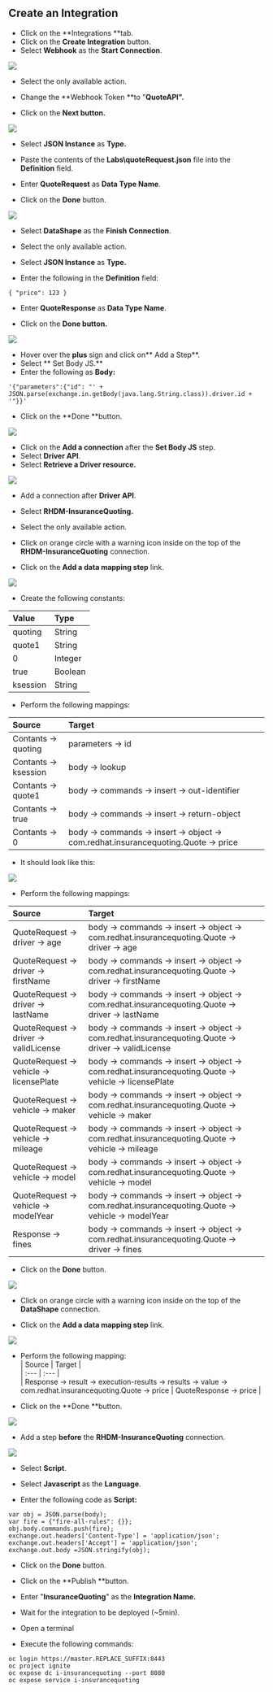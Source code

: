 ## **Create an Integration**

* Click on the **Integrations **tab.
* Click on the **Create Integration** button.
* Select **Webhook** as the **Start Connection**.

![](/assets/ignite-IntegrationWebhook.png)

* Select the only available action.

* Change the **Webhook Token **to "**QuoteAPI".**

* Click on the **Next button.**

![](/assets/ignite-CreateWebHookToken.png)

* Select **JSON Instance** as **Type.**

* Paste the contents of the **Labs\quoteRequest.json** file into the **Definition** field.

* Enter **QuoteRequest** as **Data Type Name**.

* Click on the **Done** button.

![](/assets/ignite-DefineWebhookDatashape.png)

* Select **DataShape** as the **Finish** **Connection**.

* Select the only available action.

* Select **JSON Instance** as **Type.**

* Enter the following in the **Definition** field:

```
{ "price": 123 }
```

* Enter **QuoteResponse** as **Data Type Name**.

* Click on the **Done **button**.**

![](/assets/ignite-CreateDataShapeDefinitio.png)

* Hover over the **plus** sign and click on** Add a Step**.
* Select ** Set Body JS.**
* Enter the following as **Body:**

```
'{"parameters":{"id": "' + JSON.parse(exchange.in.getBody(java.lang.String.class)).driver.id + '"}}'
```

* Click on the **Done **button.

![](/assets/ignite-Integration-SetBodyJS.png)

* Click on the **Add a connection** after the **Set Body JS** step.
* Select **Driver API**.
* Select **Retrieve a Driver resource.**

![](/assets/ignite-Integration-DriverAPI.png)

* Add a connection after **Driver API**.

* Select **RHDM-InsuranceQuoting.**

* Select the only available action.

* Click on orange circle with a warning icon inside on the top of the **RHDM-InsuranceQuoting** connection.

* Click on the **Add a data mapping step** link.

![](/assets/ignite-Integration-RHDMDataMapping.png)

* Create the following constants:

| Value | Type |
| :--- | :--- |
| quoting | String |
| quote1 | String |
| 0 | Integer |
| true | Boolean |
| ksession | String |

* Perform the following mappings:

| Source | Target |
| :--- | :--- |
| Contants -&gt; quoting | parameters -&gt; id |
| Contants -&gt; ksession | body -&gt; lookup |
| Contants -&gt; quote1 | body -&gt; commands -&gt; insert -&gt; out-identifier |
| Contants -&gt; true | body -&gt; commands -&gt; insert -&gt; return-object |
| Contants -&gt; 0 | body -&gt; commands -&gt; insert -&gt; object -&gt; com.redhat.insurancequoting.Quote -&gt; price |

* It should look like this:

![](/assets/ignite-integration-RHDMDataMapper.png)

* Perform the following mappings:

| Source | Target |
| :--- | :--- |
| QuoteRequest -&gt; driver -&gt; age | body -&gt; commands -&gt; insert -&gt; object -&gt; com.redhat.insurancequoting.Quote -&gt; driver -&gt; age |
| QuoteRequest -&gt; driver -&gt; firstName | body -&gt; commands -&gt; insert -&gt; object -&gt; com.redhat.insurancequoting.Quote -&gt; driver -&gt; firstName |
| QuoteRequest -&gt; driver -&gt; lastName | body -&gt; commands -&gt; insert -&gt; object -&gt; com.redhat.insurancequoting.Quote -&gt; driver -&gt; lastName |
| QuoteRequest -&gt; driver -&gt; validLicense | body -&gt; commands -&gt; insert -&gt; object -&gt; com.redhat.insurancequoting.Quote -&gt; driver -&gt; validLicense |
| QuoteRequest -&gt; vehicle -&gt; licensePlate | body -&gt; commands -&gt; insert -&gt; object -&gt; com.redhat.insurancequoting.Quote -&gt; vehicle -&gt; licensePlate |
| QuoteRequest -&gt; vehicle -&gt; maker | body -&gt; commands -&gt; insert -&gt; object -&gt; com.redhat.insurancequoting.Quote -&gt; vehicle -&gt; maker |
| QuoteRequest -&gt; vehicle -&gt; mileage | body -&gt; commands -&gt; insert -&gt; object -&gt; com.redhat.insurancequoting.Quote -&gt; vehicle -&gt; mileage |
| QuoteRequest -&gt; vehicle -&gt; model | body -&gt; commands -&gt; insert -&gt; object -&gt; com.redhat.insurancequoting.Quote -&gt; vehicle -&gt; model |
| QuoteRequest -&gt; vehicle -&gt; modelYear | body -&gt; commands -&gt; insert -&gt; object -&gt; com.redhat.insurancequoting.Quote -&gt; vehicle -&gt; modelYear |
| Response -&gt; fines | body -&gt; commands -&gt; insert -&gt; object -&gt; com.redhat.insurancequoting.Quote -&gt; driver -&gt; fines |

* Click on the **Done** button.

![](/assets/ignite-Integration-RHDMDataMapping2.png)

* Click on orange circle with a warning icon inside on the top of the **DataShape** connection.

* Click on the **Add a data mapping step** link.

![](/assets/ignite-Integration-DataShapeDataMapping1.png)

* Perform the following mapping:  
  \| Source \| Target \|  
  \| :--- \| :--- \|  
  \| Response -&gt; result -&gt; execution-results -&gt; results -&gt; value -&gt; com.redhat.insurancequoting.Quote -&gt; price \| QuoteResponse -&gt; price \|

* Click on the **Done **button.

![](/assets/ignite-IntegrationDataShapeDataMapping3.png)

* Add a step **before** the **RHDM-InsuranceQuoting** connection.

![](/assets/ignite-IntegrationAddRemoveHeaderStep.png)

* Select **Script**.

* Select **Javascript** as the **Language**.

* Enter the following code as **Script:**

```
var obj = JSON.parse(body);
var fire = {"fire-all-rules": {}};
obj.body.commands.push(fire);
exchange.out.headers['Content-Type'] = 'application/json';
exchange.out.headers['Accept'] = 'application/json';
exchange.out.body =JSON.stringify(obj);
```

* Click on the **Done** button.

* Click on the **Publish **button.

* Enter "**InsuranceQuoting**" as the **Integration Name.**

* Wait for the integration to be deployed \(~5min\).

* Open a terminal

* Execute the following commands:

```
oc login https://master.REPLACE_SUFFIX:8443
oc project ignite
oc expose dc i-insurancequoting --port 8080
oc expose service i-insurancequoting
```





